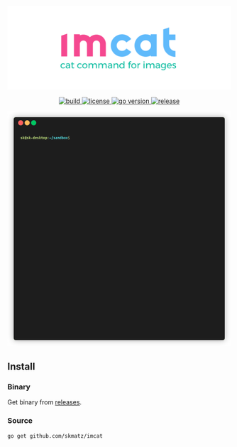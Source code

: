<p align="center">
  <a href="https://github.com/skmatz/imcat">
    <img src="./assets/images/banner.png" width="1000" alt="banner" />
  </a>
</p>

<p align="center">
  <a href="https://github.com/skmatz/imcat/actions?query=workflow%3Abuild">
    <img
      src="https://github.com/skmatz/imcat/workflows/build/badge.svg"
      alt="build"
    />
  </a>
  <a href="./LICENSE">
    <img
      src="https://img.shields.io/github/license/skmatz/imcat"
      alt="license"
    />
  </a>
  <a href="./go.mod">
    <img
      src="https://img.shields.io/github/go-mod/go-version/skmatz/imcat"
      alt="go version"
    />
  </a>
  <a href="https://github.com/skmatz/imcat/releases/latest">
    <img
      src="https://img.shields.io/github/v/release/skmatz/imcat"
      alt="release"
    />
  </a>
</p>

<p align="center">
  <img src="./assets/images/demo.gif" width="640" alt="demo" />
</p>

## Install

### Binary

Get binary from [releases](https://github.com/skmatz/imcat/releases).

### Source

```sh
go get github.com/skmatz/imcat
```
